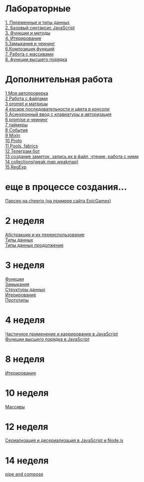 #  Лабораторные
[1. Переменные и типы данных](https://github.com/Dimdim28/Lab1-Datatype)<br>
[2. Базовый синтаксис JavaScript](https://github.com/Dimdim28/Lab2-reusable)<br>
[3. Функции и методы](https://github.com/Dimdim28/Lab1-Functions-and-methods) <br>
[4. Итерирование](https://github.com/Dimdim28/-Lab4-Iteration.git) <br>
[5.Замыкания и чеининг](https://github.com/Dimdim28/Lab5-Closure) <br>
[6.Композиция функций](https://github.com/Dimdim28/Lab6-compos) <br>
[7. Работа с массивами](https://github.com/Dimdim28/Lab7-array) <br>
[8. функции высшего порядка](https://github.com/Dimdim28/Lab8-highOrderfFunctions) <br>




#  Дополнительная работа

[1   Моя автопроверка](https://github.com/Dimdim28/autocheck) <br>
[2   Работа с файлами](https://github.com/Dimdim28/files) <br>
[3   prompt и матрицы](https://github.com/Dimdim28/matrix) <br>
[4   escape последовательности и цвета в консоли](https://github.com/Dimdim28/escape) <br>
[5   Асинхронный ввод с клавиатуры и авторизация](https://github.com/Dimdim28/files-input/commit/3f0d749ebdab475ca81bc90c86ff2153111ac188) <br>
[6   promise и чеининг](https://github.com/Dimdim28/chaining) <br>
[7   таймеры](https://github.com/Dimdim28/timers) <br>
[8   События](https://github.com/Dimdim28/events) <br>
[9   MixIn](https://github.com/Dimdim28/mixin) <br>
[10  Proto](https://github.com/Dimdim28/proto) <br>
[11  Pools, fabrics](https://github.com/Dimdim28/Pools_fabrics) <br>
[12  Телеграм бот](https://github.com/Dimdim28/telegram_bot) <br>
[13  создание заметок, запись их в файл, чтение, работа с ними](https://github.com/Dimdim28/notes_and_adding_to_file) <br>
[14  collections(weak,map,weakmap)](https://github.com/Dimdim28/collections) <br>
[15  RegExp](https://github.com/Dimdim28/RegExp) <br>



#  еще в процессе создания...

[Парсер на cheerio (на примере сайта EpicGames)](https://github.com/Dimdim28/parser_from_EpicGames) <br>


# 2 неделя

[Абстракции и их переиспользование](https://github.com/Dimdim28/homework-2-week-abstractions) <br>
[Типы данных](https://github.com/Dimdim28/Homework-2-week-types) <br>
[Типы данных продолжение](https://github.com/Dimdim28/homework-2-week-types-next) <br>
# 3 неделя
[Функции](https://github.com/Dimdim28/Homework-3-week-functions) <br>
[Замыкания](https://github.com/Dimdim28/Homework-3-week-closure) <br>
[Структуры данных](https://github.com/Dimdim28/Homework-3-week-structures) <br>
[Итерирование](https://github.com/Dimdim28/Homework-3-week-iteration) <br>
[Прототипы](https://github.com/Dimdim28/Homework-3-week-prototypes) <br>


# 4 неделя
[Частичное применение и каррирование в JavaScript](https://github.com/Dimdim28/Homework-4-week-curry) <br>
[Функции высшего порядка в JavaScript](https://github.com/Dimdim28/Homework-4-week-HigherOrderFunction/tree/master/Exercises) <br>

# 8 неделя

[Итерирование](https://github.com/Dimdim28/8-week-iteration) <br>

# 10 неделя

[Массивы](https://github.com/Dimdim28/array/tree/master/Arrays-master/Exercises) <br>

# 12 неделя

[Сериализация и десериализация в JavaScript и Node.js](https://github.com/Dimdim28/serialize) <br>

# 14 неделя

[pipe and compose](https://github.com/Dimdim28/Homework-14-week-pipe-compose) <br>






